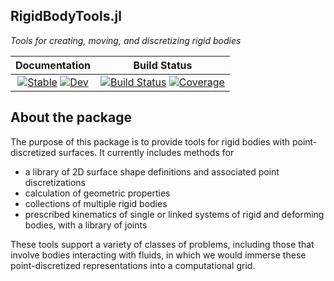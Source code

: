 ## RigidBodyTools.jl

_Tools for creating, moving, and discretizing rigid bodies_

| Documentation | Build Status |
|:---:|:---:|
| [![Stable](https://img.shields.io/badge/docs-stable-blue.svg)](https://JuliaIBPM.github.io/RigidBodyTools.jl/stable) [![Dev](https://img.shields.io/badge/docs-dev-blue.svg)](https://JuliaIBPM.github.io/RigidBodyTools.jl/dev) | [![Build Status](https://github.com/JuliaIBPM/RigidBodyTools.jl/workflows/CI/badge.svg)](https://github.com/JuliaIBPM/RigidBodyTools.jl/actions) [![Coverage](https://codecov.io/gh/JuliaIBPM/RigidBodyTools.jl/branch/master/graph/badge.svg)](https://codecov.io/gh/JuliaIBPM/RigidBodyTools.jl) |

## About the package

The purpose of this package is to provide tools for rigid bodies with
point-discretized surfaces. It currently includes methods for

* a library of 2D surface shape definitions and associated point discretizations
* calculation of geometric properties
* collections of multiple rigid bodies
* prescribed kinematics of single or linked systems of rigid and deforming bodies, with a library of joints

These tools support a variety of classes of problems, including those that involve bodies interacting with fluids, in which we would immerse these point-discretized representations into a computational grid.

<!--
Documentation can be found at https://JuliaIBPM.github.io/RigidBodyTools.jl/latest.

**RigidBodyTools.jl** is registered in the general Julia registry. To install, enter the package manager by typing
```julia
] add RigidBodyTools
```

Then, in any version, type
```julia
julia> using RigidBodyTools
```
For examples, consult the documentation or see the example Jupyter notebooks in the Examples folder.
-->
